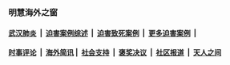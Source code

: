 
### 明慧海外之窗

####  [武汉肺炎](indexes/365.md?t=05240301) &nbsp;|&nbsp;  [迫害案例综述](indexes/328.md?t=05240301) &nbsp;|&nbsp; [迫害致死案例](indexes/277.md?t=05240301)  &nbsp;|&nbsp; [更多迫害案例](indexes/81.md?t=05240301)  &nbsp;|&nbsp; 
####  [时事评论](indexes/19.md?t=05240301) &nbsp;|&nbsp; [海外简讯](indexes/245.md?t=05240301)&nbsp;|&nbsp;  [社会支持](indexes/140.md?t=05240301) &nbsp;|&nbsp; [褒奖决议](indexes/282.md?t=05240301) &nbsp;|&nbsp; [社区报道](indexes/91.md?t=05240301)  &nbsp;|&nbsp; [天人之间](indexes/78.md?t=05240301) 

